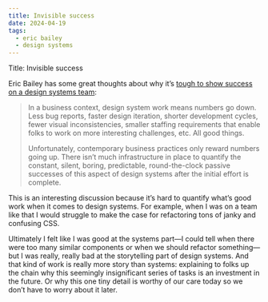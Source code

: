 ```yaml
---
title: Invisible success
date: 2024-04-19
tags:
  - eric bailey
  - design systems
---
```


Title: Invisible success

Eric Bailey has some great thoughts about why it’s [tough to show success on a design systems team](https://ericwbailey.website/published/invisible-success/):

> In a business context, design system work means numbers go down. Less bug reports, faster design iteration, shorter development cycles, fewer visual inconsistencies, smaller staffing requirements that enable folks to work on more interesting challenges, etc. All good things.
>
> Unfortunately, contemporary business practices only reward numbers going up. There isn’t much infrastructure in place to quantify the constant, silent, boring, predictable, round-the-clock passive successes of this aspect of design systems after the initial effort is complete.

This is an interesting discussion because it’s hard to quantify what’s good work when it comes to design systems. For example, when I was on a team like that I would struggle to make the case for refactoring tons of janky and confusing CSS.

Ultimately I felt like I was good at the systems part—I could tell when there were too many similar components or when we should refactor something—but I was really, really bad at the storytelling part of design systems. And that kind of work is really more story than systems: explaining to folks up the chain why this seemingly insignificant series of tasks is an investment in the future. Or why this one tiny detail is worthy of our care today so we don’t have to worry about it later.
